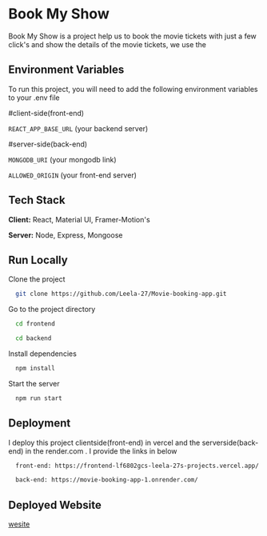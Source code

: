 
# Book My Show
Book My Show is a project help us to book the movie tickets with just a few click's and show the details of the movie tickets, we use the 


## Environment Variables

To run this project, you will need to add the following environment variables to your .env file

#client-side(front-end)

`REACT_APP_BASE_URL` (your backend server)

#server-side(back-end)

`MONGODB_URI` (your mongodb link)

`ALLOWED_ORIGIN` (your front-end server)


## Tech Stack

**Client:** React, Material UI, Framer-Motion's

**Server:** Node, Express, Mongoose


## Run Locally

Clone the project

```bash
  git clone https://github.com/Leela-27/Movie-booking-app.git
```

Go to the project directory

```bash
  cd frontend

  cd backend
```

Install dependencies

```bash
  npm install
```

Start the server

```bash
  npm run start
```


## Deployment

I deploy this project clientside(front-end) in vercel and the serverside(back-end) in the render.com . I provide the links in below

```bash
  front-end: https://frontend-lf6802gcs-leela-27s-projects.vercel.app/

  back-end: https://movie-booking-app-1.onrender.com/
```


## Deployed Website

[wesite](https://frontend-lf6802gcs-leela-27s-projects.vercel.app)

